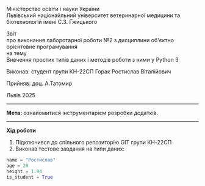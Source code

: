 Міністерство освіти і науки України  
Львівський націонайльний університет ветеринарної медицини та біотехнологій імені С.З. Ґжицького  

Звіт  
про виконання лаборотарної роботи №2 з дисциплини об'єктно орієнтовне програмування  
на тему  
Вивчення простих типів даних і методів роботи з ними у Python 3  

Виконав: студент групи КН-22СП Горак Ростислав Віталійович

Прийняв: доц. А.Татомир  

Львів 2025  

---

**Мета:** ознайомитися інструментарієм розробки додатків.

---

**Хід роботи**  
1. Підключився до спільного репозиторію GIT групи КН-22СП  
2. Виконав тестове завдання на типи даних:
```python
name = "Ростислав"
age = 20
height = 1.94
is_student = True
